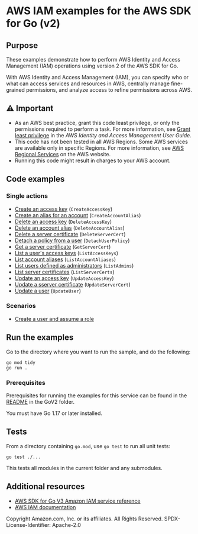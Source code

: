 # AWS IAM examples for the AWS SDK for Go (v2)

## Purpose

These examples demonstrate how to perform AWS Identity and Access Management (IAM) operations using version 2 of the AWS SDK for Go.

With AWS Identity and Access Management (IAM), you can specify who or what can access services and resources in AWS, centrally manage fine-grained permissions, and analyze access to refine permissions across AWS.

## ⚠️ Important

- As an AWS best practice, grant this code least privilege, or only the 
  permissions required to perform a task. For more information, see 
  [Grant least privilege](https://docs.aws.amazon.com/IAM/latest/UserGuide/best-practices.html#grant-least-privilege) 
  in the *AWS Identity and Access Management 
  User Guide*.
- This code has not been tested in all AWS Regions. Some AWS services are 
  available only in specific Regions. For more information, see [AWS Regional Services](https://aws.amazon.com/about-aws/global-infrastructure/regional-product-services/) on the AWS website.
- Running this code might result in charges to your AWS account.

## Code examples

### Single actions

- [Create an access key](CreateAccessKey) (`CreateAccessKey`)
- [Create an alias for an account](CreateAccountAlias) (`CreateAccountAlias`)
- [Delete an access key](DeleteAccessKey) (`DeleteAccessKey`)
- [Delete an account alias](DeleteAccountAlias/) (`DeleteAccountAlias`)
- [Delete a server certificate](DeleteServerCert/) (`DeleteServerCert`)
- [Detach a policy from a user](DetachUserPolicy/) (`DetachUserPolicy`)
- [Get a server certificate](GetServerCert/) (`GetServerCert`)
- [List a user's access keys](ListAccessKeys/) (`ListAccessKeys`)
- [List account aliases](ListAccountAliases/) (`ListAccountAliases`)
- [List users defined as administrators](ListAdmins/) (`ListAdmins`)
- [List server certificates](ListServerCerts/) (`ListServerCerts`)
- [Update an access key](UpdateAccessKey/) (`UpdateAccessKey`)
- [Update a sserver certificate](UpdateServerCert/) (`UpdateServerCert`)
- [Update a user](UpdateUser/) (`UpdateUser`)

### Scenarios
* [Create a user and assume a role](common/)

## Run the examples

Go to the directory where you want to run the sample, and do the following:

```
go mod tidy
go run .
```

### Prerequisites

Prerequisites for running the examples for this service can be found in the
[README](../README.md#Prerequisites) in the GoV2 folder.

You must have Go 1.17 or later installed.

## Tests

From a directory containing `go.mod`, use `go test` to run all unit tests:

```
go test ./...
```

This tests all modules in the current folder and any submodules.

## Additional resources

- [AWS SDK for Go V3 Amazon IAM service reference](https://pkg.go.dev/github.com/aws/aws-sdk-go-v2/service/s3)
- [AWS IAM documentation](https://docs.aws.amazon.com/iam)

Copyright Amazon.com, Inc. or its affiliates. All Rights Reserved. SPDX-License-Identifier: Apache-2.0
